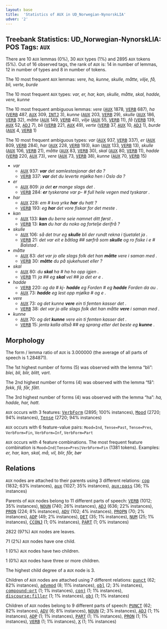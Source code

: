 ```yaml
---
layout: base
title:  'Statistics of AUX in UD_Norwegian-NynorskLIA'
udver: '2'
---
```


## Treebank Statistics: UD_Norwegian-NynorskLIA: POS Tags: `AUX`

There are 10 `AUX` lemmas (0%), 30 `AUX` types (1%) and 2895 `AUX` tokens (5%).
Out of 16 observed tags, the rank of `AUX` is: 14 in number of lemmas, 12 in number of types and 8 in number of tokens.

The 10 most frequent `AUX` lemmas: <em>vere, ha, kunne, skulle, måtte, vilje, få, bli, verte, burde</em>

The 10 most frequent `AUX` types:  <em>var, er, har, kan, skulle, måtte, skal, hadde, vere, kunne</em>

The 10 most frequent ambiguous lemmas: <em>vere</em> (<tt><a href="no_nynorsklia-pos-AUX.html">AUX</a></tt> 1878, <tt><a href="no_nynorsklia-pos-VERB.html">VERB</a></tt> 687), <em>ha</em> (<tt><a href="no_nynorsklia-pos-VERB.html">VERB</a></tt> 487, <tt><a href="no_nynorsklia-pos-AUX.html">AUX</a></tt> 309, <tt><a href="no_nynorsklia-pos-INTJ.html">INTJ</a></tt> 3), <em>kunne</em> (<tt><a href="no_nynorsklia-pos-AUX.html">AUX</a></tt> 203, <tt><a href="no_nynorsklia-pos-VERB.html">VERB</a></tt> 29), <em>skulle</em> (<tt><a href="no_nynorsklia-pos-AUX.html">AUX</a></tt> 186, <tt><a href="no_nynorsklia-pos-VERB.html">VERB</a></tt> 32), <em>måtte</em> (<tt><a href="no_nynorsklia-pos-AUX.html">AUX</a></tt> 149, <tt><a href="no_nynorsklia-pos-VERB.html">VERB</a></tt> 40), <em>vilje</em> (<tt><a href="no_nynorsklia-pos-AUX.html">AUX</a></tt> 55, <tt><a href="no_nynorsklia-pos-VERB.html">VERB</a></tt> 11), <em>få</em> (<tt><a href="no_nynorsklia-pos-VERB.html">VERB</a></tt> 139, <tt><a href="no_nynorsklia-pos-AUX.html">AUX</a></tt> 52, <tt><a href="no_nynorsklia-pos-ADJ.html">ADJ</a></tt> 7), <em>bli</em> (<tt><a href="no_nynorsklia-pos-VERB.html">VERB</a></tt> 221, <tt><a href="no_nynorsklia-pos-AUX.html">AUX</a></tt> 49), <em>verte</em> (<tt><a href="no_nynorsklia-pos-VERB.html">VERB</a></tt> 37, <tt><a href="no_nynorsklia-pos-AUX.html">AUX</a></tt> 10, <tt><a href="no_nynorsklia-pos-ADJ.html">ADJ</a></tt> 1), <em>burde</em> (<tt><a href="no_nynorsklia-pos-AUX.html">AUX</a></tt> 4, <tt><a href="no_nynorsklia-pos-VERB.html">VERB</a></tt> 1)

The 10 most frequent ambiguous types:  <em>var</em> (<tt><a href="no_nynorsklia-pos-AUX.html">AUX</a></tt> 937, <tt><a href="no_nynorsklia-pos-VERB.html">VERB</a></tt> 337), <em>er</em> (<tt><a href="no_nynorsklia-pos-AUX.html">AUX</a></tt> 809, <tt><a href="no_nynorsklia-pos-VERB.html">VERB</a></tt> 284), <em>har</em> (<tt><a href="no_nynorsklia-pos-AUX.html">AUX</a></tt> 228, <tt><a href="no_nynorsklia-pos-VERB.html">VERB</a></tt> 193), <em>kan</em> (<tt><a href="no_nynorsklia-pos-AUX.html">AUX</a></tt> 133, <tt><a href="no_nynorsklia-pos-VERB.html">VERB</a></tt> 13), <em>skulle</em> (<tt><a href="no_nynorsklia-pos-AUX.html">AUX</a></tt> 106, <tt><a href="no_nynorsklia-pos-VERB.html">VERB</a></tt> 21), <em>måtte</em> (<tt><a href="no_nynorsklia-pos-AUX.html">AUX</a></tt> 83, <tt><a href="no_nynorsklia-pos-VERB.html">VERB</a></tt> 30), <em>skal</em> (<tt><a href="no_nynorsklia-pos-AUX.html">AUX</a></tt> 80, <tt><a href="no_nynorsklia-pos-VERB.html">VERB</a></tt> 11), <em>hadde</em> (<tt><a href="no_nynorsklia-pos-VERB.html">VERB</a></tt> 220, <tt><a href="no_nynorsklia-pos-AUX.html">AUX</a></tt> 73), <em>vere</em> (<tt><a href="no_nynorsklia-pos-AUX.html">AUX</a></tt> 73, <tt><a href="no_nynorsklia-pos-VERB.html">VERB</a></tt> 38), <em>kunne</em> (<tt><a href="no_nynorsklia-pos-AUX.html">AUX</a></tt> 70, <tt><a href="no_nynorsklia-pos-VERB.html">VERB</a></tt> 15)


* <em>var</em>
  * <tt><a href="no_nynorsklia-pos-AUX.html">AUX</a></tt> 937: <em><b>var</b> det samlestasjonar det da ?</em>
  * <tt><a href="no_nynorsklia-pos-VERB.html">VERB</a></tt> 337: <em><b>var</b> det du leverte mjølka hen i Oslo da ?</em>
* <em>er</em>
  * <tt><a href="no_nynorsklia-pos-AUX.html">AUX</a></tt> 809: <em>ja det <b>er</b> mange slags det .</em>
  * <tt><a href="no_nynorsklia-pos-VERB.html">VERB</a></tt> 284: <em><b>er</b> tyskerane var p- # full heile vegen med tyskarar .</em>
* <em>har</em>
  * <tt><a href="no_nynorsklia-pos-AUX.html">AUX</a></tt> 228: <em>em # kva yrke <b>har</b> du hatt ?</em>
  * <tt><a href="no_nynorsklia-pos-VERB.html">VERB</a></tt> 193: <em>eg <b>har</b> det vore fiskar for det meste .</em>
* <em>kan</em>
  * <tt><a href="no_nynorsklia-pos-AUX.html">AUX</a></tt> 133: <em><b>kan</b> du berre seie namnet ditt først .</em>
  * <tt><a href="no_nynorsklia-pos-VERB.html">VERB</a></tt> 13: <em><b>kan</b> du har du noko og fortelje derifrå ?</em>
* <em>skulle</em>
  * <tt><a href="no_nynorsklia-pos-AUX.html">AUX</a></tt> 106: <em>så det trur eg <b>skulle</b> bli der rundt rekna i tjuetalet ja .</em>
  * <tt><a href="no_nynorsklia-pos-VERB.html">VERB</a></tt> 21: <em>det var eit e båtlag ## sørfrå som <b>skulle</b> og ro fiske i e # Balstad .</em>
* <em>måtte</em>
  * <tt><a href="no_nynorsklia-pos-AUX.html">AUX</a></tt> 83: <em>det var jo alle slags folk det han <b>måtte</b> vere i saman med .</em>
  * <tt><a href="no_nynorsklia-pos-VERB.html">VERB</a></tt> 30: <em><b>måtte</b> du på sjukehuset eller ?</em>
* <em>skal</em>
  * <tt><a href="no_nynorsklia-pos-AUX.html">AUX</a></tt> 80: <em>du <b>skal</b> ha # ha ho opp igjen .</em>
  * <tt><a href="no_nynorsklia-pos-VERB.html">VERB</a></tt> 11: <em>ja ## eg <b>skal</b> vel ## ja det er e .</em>
* <em>hadde</em>
  * <tt><a href="no_nynorsklia-pos-VERB.html">VERB</a></tt> 220: <em>og da # kj- <b>hadde</b> eg Forden # eg <b>hadde</b> Forden da au .</em>
  * <tt><a href="no_nynorsklia-pos-AUX.html">AUX</a></tt> 73: <em><b>hadde</b> eg lest opp mjølka # og e .</em>
* <em>vere</em>
  * <tt><a href="no_nynorsklia-pos-AUX.html">AUX</a></tt> 73: <em>og det kunne <b>vere</b> ein ti femten kasser det .</em>
  * <tt><a href="no_nynorsklia-pos-VERB.html">VERB</a></tt> 38: <em>det var jo alle slags folk det han måtte <b>vere</b> i saman med .</em>
* <em>kunne</em>
  * <tt><a href="no_nynorsklia-pos-AUX.html">AUX</a></tt> 70: <em>og det <b>kunne</b> vere ein ti femten kasser det .</em>
  * <tt><a href="no_nynorsklia-pos-VERB.html">VERB</a></tt> 15: <em>jenta kalla altså ## eg sprang etter det beste eg <b>kunne</b> .</em>

## Morphology

The form / lemma ratio of `AUX` is 3.000000 (the average of all parts of speech is 1.284871).

The 1st highest number of forms (5) was observed with the lemma “bli”: <em>blei, bli, blir, blitt, vart</em>.

The 2nd highest number of forms (4) was observed with the lemma “få”: <em>fekk, få, får, fått</em>.

The 3rd highest number of forms (4) was observed with the lemma “ha”: <em>ha, hadde, har, hatt</em>.

`AUX` occurs with 3 features: <tt><a href="no_nynorsklia-feat-VerbForm.html">VerbForm</a></tt> (2895; 100% instances), <tt><a href="no_nynorsklia-feat-Mood.html">Mood</a></tt> (2720; 94% instances), <tt><a href="no_nynorsklia-feat-Tense.html">Tense</a></tt> (2720; 94% instances)

`AUX` occurs with 6 feature-value pairs: `Mood=Ind`, `Tense=Past`, `Tense=Pres`, `VerbForm=Fin`, `VerbForm=Inf`, `VerbForm=Part`

`AUX` occurs with 4 feature combinations.
The most frequent feature combination is `Mood=Ind|Tense=Pres|VerbForm=Fin` (1381 tokens).
Examples: <em>er, har, kan, skal, må, vil, blir, får, bør</em>


## Relations

`AUX` nodes are attached to their parents using 3 different relations: <tt><a href="no_nynorsklia-dep-cop.html">cop</a></tt> (1832; 63% instances), <tt><a href="no_nynorsklia-dep-aux.html">aux</a></tt> (1027; 35% instances), <tt><a href="no_nynorsklia-dep-aux-pass.html">aux:pass</a></tt> (36; 1% instances)

Parents of `AUX` nodes belong to 11 different parts of speech: <tt><a href="no_nynorsklia-pos-VERB.html">VERB</a></tt> (1012; 35% instances), <tt><a href="no_nynorsklia-pos-NOUN.html">NOUN</a></tt> (740; 26% instances), <tt><a href="no_nynorsklia-pos-ADJ.html">ADJ</a></tt> (636; 22% instances), <tt><a href="no_nynorsklia-pos-PRON.html">PRON</a></tt> (224; 8% instances), <tt><a href="no_nynorsklia-pos-ADV.html">ADV</a></tt> (102; 4% instances), <tt><a href="no_nynorsklia-pos-PROPN.html">PROPN</a></tt> (70; 2% instances), <tt><a href="no_nynorsklia-pos-ADP.html">ADP</a></tt> (49; 2% instances), <tt><a href="no_nynorsklia-pos-DET.html">DET</a></tt> (35; 1% instances), <tt><a href="no_nynorsklia-pos-NUM.html">NUM</a></tt> (25; 1% instances), <tt><a href="no_nynorsklia-pos-CCONJ.html">CCONJ</a></tt> (1; 0% instances), <tt><a href="no_nynorsklia-pos-PART.html">PART</a></tt> (1; 0% instances)

2822 (97%) `AUX` nodes are leaves.

71 (2%) `AUX` nodes have one child.

1 (0%) `AUX` nodes have two children.

1 (0%) `AUX` nodes have three or more children.

The highest child degree of a `AUX` node is 3.

Children of `AUX` nodes are attached using 7 different relations: <tt><a href="no_nynorsklia-dep-punct.html">punct</a></tt> (62; 82% instances), <tt><a href="no_nynorsklia-dep-advmod.html">advmod</a></tt> (8; 11% instances), <tt><a href="no_nynorsklia-dep-obl.html">obl</a></tt> (2; 3% instances), <tt><a href="no_nynorsklia-dep-compound-prt.html">compound:prt</a></tt> (1; 1% instances), <tt><a href="no_nynorsklia-dep-conj.html">conj</a></tt> (1; 1% instances), <tt><a href="no_nynorsklia-dep-discourse-filler.html">discourse:filler</a></tt> (1; 1% instances), <tt><a href="no_nynorsklia-dep-obj.html">obj</a></tt> (1; 1% instances)

Children of `AUX` nodes belong to 9 different parts of speech: <tt><a href="no_nynorsklia-pos-PUNCT.html">PUNCT</a></tt> (62; 82% instances), <tt><a href="no_nynorsklia-pos-ADV.html">ADV</a></tt> (6; 8% instances), <tt><a href="no_nynorsklia-pos-NOUN.html">NOUN</a></tt> (2; 3% instances), <tt><a href="no_nynorsklia-pos-ADJ.html">ADJ</a></tt> (1; 1% instances), <tt><a href="no_nynorsklia-pos-ADP.html">ADP</a></tt> (1; 1% instances), <tt><a href="no_nynorsklia-pos-PART.html">PART</a></tt> (1; 1% instances), <tt><a href="no_nynorsklia-pos-PRON.html">PRON</a></tt> (1; 1% instances), <tt><a href="no_nynorsklia-pos-VERB.html">VERB</a></tt> (1; 1% instances), <tt><a href="no_nynorsklia-pos-X.html">X</a></tt> (1; 1% instances)

